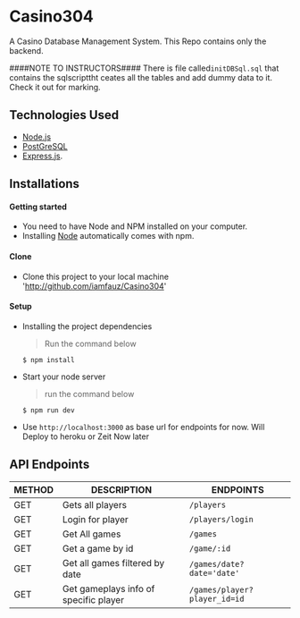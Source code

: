 # Casino304
A Casino Database Management System. This Repo contains only the backend.

####NOTE TO INSTRUCTORS#### There is file called`initDBSql.sql` that contains the sqlscripttht ceates all the tables and add dummy data to it. Check it out for marking.

## Technologies Used

[node]: (https://nodejs.org)

- [Node.js](node)
- [PostGreSQL](node)
- [Express.js](https://expressjs.com).

## Installations

#### Getting started

- You need to have Node and NPM installed on your computer.
- Installing [Node](node) automatically comes with npm.

#### Clone

- Clone this project to your local machine 'http://github.com/iamfauz/Casino304'

#### Setup

- Installing the project dependencies
  > Run the command below
  ```shell
  $ npm install
  ```
- Start your node server
  > run the command below
  ```shell
  $ npm run dev
  ```
- Use `http://localhost:3000` as base url for endpoints for now. Will Deploy to heroku or Zeit Now later

## API Endpoints

| METHOD | DESCRIPTION                             | ENDPOINTS                     |  
| ------ | --------------------------------------- | ------------------------------|               
|  GET   | Gets all players                        | `/players`                    |               
|  GET   | Login for player                        | `/players/login`              |             
|  GET   | Get All games                           | `/games`                      |
|  GET   | Get a game by id                        | `/game/:id`                   |
|  GET   | Get all games filtered by date          | `/games/date?date='date'`     |
|  GET   | Get gameplays info of specific player   | `/games/player?player_id=id`  |


